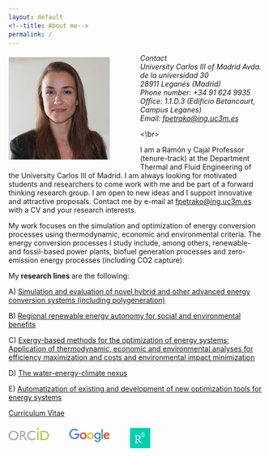 ```yaml
---
layout: default
<!--title: About me-->
permalink: /
---
```


<!-- ![Fontina Petrakopoulou](/files/1_.png){:style="float: left;margin-right: 20px;margin-top: 7px;" width="50px"} -->
<img src="/files/4.png" alt="Fontina Petrakopoulou" width="200px" style="float: left;margin-right: 60px;margin-top: 7px;margin-bottom: 7px">

*Contact     
University Carlos III of Madrid 
Avda. de la universidad 30  
28911 Leganés (Madrid)  
Phone number: +34 91 624 9935   
Office: 1.1.D.3 (Edificio Betancourt, Campus Leganes)   
Email: fpetrako@ing.uc3m.es*

<\br>

I am a Ramón y Cajal Professor (tenure-track) at the Department Thermal and Fluid Engineering of the University Carlos III of Madrid. I am always looking for motivated students and researchers to come work with me and be part of a forward thinking research group. I am open to new ideas and I support innovative and attractive proposals. Contact me by e-mail at fpetrako@ing.uc3m.es with a CV and your research interests.  

My work focuses on the simulation and optimization of energy conversion processes using thermodynamic, economic and environmental criteria. The energy conversion processes I study include, among others, renewable- and fossil-based power plants, biofuel generation processes and zero-emission energy processes (including CO2 capture). 

My **research lines** are the following:

A) [Simulation and evaluation of novel hybrid and other advanced energy conversion systems (including polygeneration)](http://fontina-petrakopoulou.github.io/researchlineA/)

B) [Regional renewable energy autonomy for social and environmental benefits](http://fontina-petrakopoulou.github.io/researchlineB/)

C) [Exergy-based methods for the optimization of energy systems: Application of thermodynamic, economic and environmental analyses for efficiency maximization and costs and environmental impact minimization](http://fontina-petrakopoulou.github.io/researchlineC/)

D) [The water-energy-climate nexus](http://fontina-petrakopoulou.github.io/researchlineD/)

E) [Automatization of existing and development of new optimization tools for energy systems](http://fontina-petrakopoulou.github.io/researchlineE/)
 
[Curriculum Vitae](/files/CV_Petrakopoulou.pdf) 
 
 
[<img src="/files/orcid-logo.png" alt="Fontina Petrakopoulou" width="80px" style="float: left;margin-right: 40px;margin-top: 7px;">](http://orcid.org/0000-0001-6878-4591)
[<img src="/files/googlelogo.png" alt="Fontina Petrakopoulou" width="80px" style="float: left;margin-right: 40px;margin-top: 7px;">](https://scholar.google.es/citations?user=LLgloUsAAAAJ&amp;hl=en)
[<img src="/files/researchgate-dss.png" alt="Fontina Petrakopoulou" width="40px" style="float: left;margin-right: 20px;margin-top: 7px;">](https://www.researchgate.net/profile/Fontina_Petrakopoulou)    
